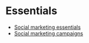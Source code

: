 # Essentials

  * [Social marketing essentials](essentials/social_essentials)
  * [Social marketing campaigns](essentials/social_campaigns)

